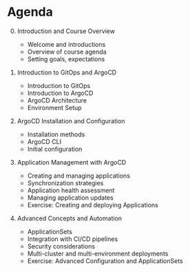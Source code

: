 
# Agenda

0. Introduction and Course Overview

    - Welcome and introductions
    - Overview of course agenda
    - Setting goals, expectations

0. Introduction to GitOps and ArgoCD

    - Introduction to GitOps
    - Introduction to ArgoCD
    - ArgoCD Architecture
    - Environment Setup

0. ArgoCD Installation and Configuration
    - Installation methods
    - ArgoCD CLI
    - Initial configuration

0. Application Management with ArgoCD
    - Creating and managing applications
    - Synchronization strategies
    - Application health assessment
    - Managing application updates
    - Exercise: Creating and deploying Applications

0. Advanced Concepts and Automation
    - ApplicationSets
    - Integration with CI/CD pipelines
    - Security considerations
    - Multi-cluster and multi-environment deployments
    - Exercise: Advanced Configuration and ApplicationSets
